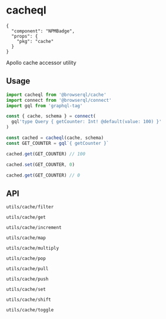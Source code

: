 # cacheql

```component
{
  "component": "NPMBadge",
  "props": {
    "pkg": "cache"
  }
}
```

Apollo cache accessor utility

## Usage

```javascript
import cacheql from '@browserql/cache'
import connect from '@browserql/connect'
import gql from 'graphql-tag'

const { cache, schema } = connect(
  gql'type Query { getCounter: Int! @default(value: 100) }'
)

const cached = cacheql(cache, schema)
const GET_COUNTER = gql`{ getCounter }`

cached.get(GET_COUNTER) // 100

cached.set(GET_COUNTER, 0)

cached.get(GET_COUNTER) // 0
```

## API

```section-h3
utils/cache/filter
```

```section-h3
utils/cache/get
```

```section-h3
utils/cache/increment
```

```section-h3
utils/cache/map
```

```section-h3
utils/cache/multiply
```

```section-h3
utils/cache/pop
```

```section-h3
utils/cache/pull
```

```section-h3
utils/cache/push
```

```section-h3
utils/cache/set
```

```section-h3
utils/cache/shift
```

```section-h3
utils/cache/toggle
```
